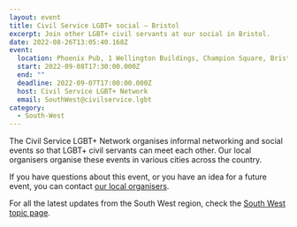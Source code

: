 ```yaml
---
layout: event
title: Civil Service LGBT+ social – Bristol
excerpt: Join other LGBT+ civil servants at our social in Bristol.
date: 2022-08-26T13:05:40.168Z
event:
  location: Phoenix Pub, 1 Wellington Buildings, Champion Square, Bristol BS2 9DB
  start: 2022-09-08T17:30:00.000Z
  end: ""
  deadline: 2022-09-07T17:00:00.000Z
  host: Civil Service LGBT+ Network
  email: SouthWest@civilservice.lgbt
category:
  - South-West
---
```

The Civil Service LGBT+ Network organises informal networking and social events so that LGBT+ civil servants can meet each other. Our local organisers organise these events in various cities across the country.

If you have questions about this event, or you have an idea for a future event, you can contact [our local organisers](/team).

For all the latest updates from the South West region, check the [South West topic page](https://www.civilservice.lgbt/topic/south-west).